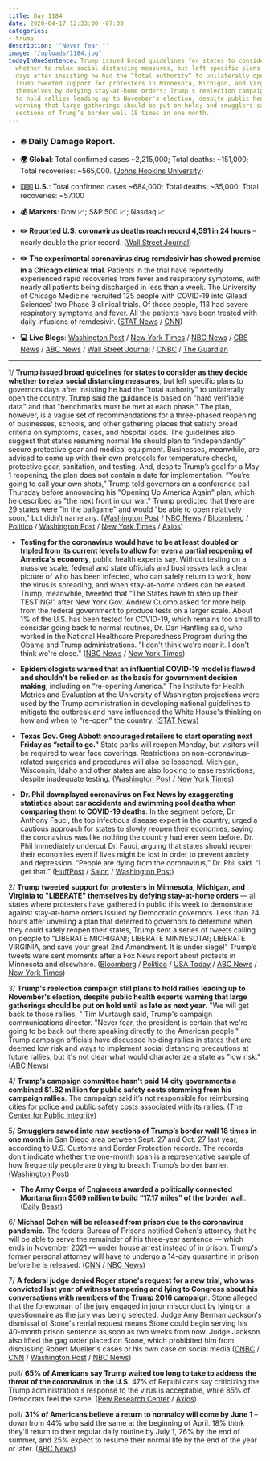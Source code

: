 ```yaml
---
title: Day 1184
date: 2020-04-17 12:33:00 -07:00
categories:
- trump
description: '"Never fear."'
image: "/uploads/1184.jpg"
todayInOneSentence: Trump issued broad guidelines for states to consider as they decide
  whether to relax social distancing measures, but left specific plans to governors
  days after insisting he had the “total authority” to unilaterally open the country;
  Trump tweeted support for protesters in Minnesota, Michigan, and Virginia to "LIBERATE"
  themselves by defying stay-at-home orders; Trump's reelection campaign still plans
  to hold rallies leading up to November's election, despite public health experts
  warning that large gatherings should be put on hold; and smugglers sawed into new
  sections of Trump’s border wall 18 times in one month.
---
```


* ### 🔥 Daily Damage Report.

* **🌍 Global**: Total confirmed cases \~2,215,000; Total deaths: \~151,000; Total recoveries: \~565,000. ([Johns Hopkins University](https://coronavirus.jhu.edu/map.html))

* **🇺🇸 U.S.**: Total confirmed cases \~684,000; Total deaths: \~35,000; Total recoveries: \~57,100

* **💰 Markets**: Dow 📈; S&P 500 📈; Nasdaq 📈

* **✏️ Reported U.S. coronavirus deaths reach record 4,591 in 24 hours** – nearly double the prior record. ([Wall Street Journal](https://www.wsj.com/articles/coronavirus-surges-in-some-asian-countries-that-had-been-lightly-hit-11587031743))

* **✏️ The experimental coronavirus drug remdesivir has showed promise in a Chicago clinical trial**. Patients in the trial have reportedly experienced rapid recoveries from fever and respiratory symptoms, with nearly all patients being discharged in less than a week. The University of Chicago Medicine recruited 125 people with COVID-19 into Gilead Sciences’ two Phase 3 clinical trials. Of those people, 113 had severe respiratory symptoms and fever. All the patients have been treated with daily infusions of remdesivir. ([STAT News](https://www.statnews.com/2020/04/16/early-peek-at-data-on-gilead-coronavirus-drug-suggests-patients-are-responding-to-treatment/) / [CNN](https://www.cnn.com/2020/04/16/health/coronavirus-remdesivir-trial/index.html))

* **💻 Live Blogs**: [Washington Post](https://www.washingtonpost.com/world/2020/04/17/coronavirus-latest-news/) / [New York Times](https://www.nytimes.com/2020/04/17/us/coronavirus-updates.html?action=click&module=Spotlight&pgtype=Homepage) / [NBC News](https://www.nbcnews.com/health/health-news/live-blog/2020-04-17-coronavirus-news-n1185971) / [CBS News](https://www.cbsnews.com/live-updates/coronavirus-pandemic-covid-19-latest-news-2020-04-17/) / [ABC News](https://abcnews.go.com/US/coronavirus-updates-5000-us-deaths-reported-covid-19/story?id=70200836) / [Wall Street Journal](https://www.wsj.com/livecoverage/coronavirus-2020-04-17?mod=theme_coronavirus-ribbon) / [CNBC](https://www.cnbc.com/2020/04/17/coronavirus-latest-updates.html) / [The Guardian](https://www.theguardian.com/us-news/live/2020/apr/17/coronavirus-us-live-trump-reopening-plan-states-governors-latest-updates)

---

1/ **Trump issued broad guidelines for states to consider as they decide whether to relax social distancing measures**, but left specific plans to governors days after insisting he had the “total authority” to unilaterally open the country. Trump said the guidance is based on "hard verifiable data" and that "benchmarks must be met at each phase." The plan, however, is a vague set of recommendations for a three-phased reopening of businesses, schools, and other gathering places that satisfy broad criteria on symptoms, cases, and hospital loads. The guidelines also suggest that states resuming normal life should plan to “independently” secure protective gear and medical equipment. Businesses, meanwhile, are advised to come up with their own protocols for temperature checks, protective gear, sanitation, and testing. And, despite Trump’s goal for a May 1 reopening, the plan does not contain a date for implementation. “You’re going to call your own shots,” Trump told governors on a conference call Thursday before announcing his "Opening Up America Again" plan, which he described as "the next front in our war." Trump predicted that there are 29 states were "in the ballgame" and would "be able to open relatively soon," but didn’t name any. ([Washington Post](https://www.washingtonpost.com/politics/trumps-guidelines-for-reopening-states-amid-coronavirus-pandemic-will-leave-decisions-to-governors/2020/04/16/593edd38-8022-11ea-8013-1b6da0e4a2b7_story.html) / [NBC News](https://www.nbcnews.com/politics/donald-trump/trump-announce-guidelines-reopening-u-s-amid-coronavirus-pandemic-n1185666) / [Bloomberg](https://www.bloomberg.com/news/articles/2020-04-17/trump-s-virus-reopening-plan-leaves-toughest-decisions-to-states?srnd=premium&sref=MIBMEEoj) / [Politico](https://www.politico.com/news/2020/04/16/trump-reopening-plan-191959) / [Washington Post](https://www.washingtonpost.com/politics/as-testing-outcry-mounts-trump-cedes-to-states-in-announcing-guidelines-for-slow-reopening/2020/04/16/202ec300-7ffa-11ea-8013-1b6da0e4a2b7_story.html) / [New York Times](https://www.nytimes.com/2020/04/16/us/politics/coronavirus-trump-guidelines.html) / [Axios](https://www.axios.com/trump-coronavirus-reopening-state-governors-bb6818fc-200f-4193-a8e4-55e0f3373f21.html))

* **Testing for the coronavirus would have to be at least doubled or tripled from its current levels to allow for even a partial reopening of America's economy**, public health experts say. Without testing on a massive scale, federal and state officials and businesses lack a clear picture of who has been infected, who can safely return to work, how the virus is spreading, and when stay-at-home orders can be eased. Trump, meanwhile, tweeted that “The States have to step up their TESTING!” after New York Gov. Andrew Cuomo asked for more help from the federal government to produce tests on a larger scale. About 1% of the U.S. has been tested for COVID-19, which remains too small to consider going back to normal routines, Dr. Dan Hanfling said, who worked in the National Healthcare Preparedness Program during the Obama and Trump administrations. "I don't think we're near it. I don't think we're close." ([NBC News](https://www.nbcnews.com/news/us-news/coronavirus-testing-must-double-or-triple-u-s-can-safely-n1185881) / [New York Times](https://www.nytimes.com/2020/04/17/us/coronavirus-updates.html?action=click&module=Spotlight&pgtype=Homepage#link-55c7fcdf))

* **Epidemiologists warned that an influential COVID-19 model is flawed and shouldn't be relied on as the basis for government decision making**, including on “re-opening America.” The Institute for Health Metrics and Evaluation at the University of Washington projections were used by the Trump administration in developing national guidelines to mitigate the outbreak and have influenced the White House's thinking on how and when to “re-open” the country. ([STAT News](https://www.statnews.com/2020/04/17/influential-covid-19-model-uses-flawed-methods-shouldnt-guide-policies-critics-say/))

* **Texas Gov. Greg Abbott encouraged retailers to start operating next Friday as “retail to go."** State parks will reopen Monday, but visitors will be required to wear face coverings. Restrictions on non-coronavirus-related surgeries and procedures will also be loosened. Michigan, Wisconsin, Idaho and other states are also looking to ease restrictions, despite inadequate testing.
  \([Washington Post](https://www.washingtonpost.com/world/2020/04/17/coronavirus-latest-news/) / [New York Times](https://www.nytimes.com/2020/04/17/us/coronavirus-cases-news-update.html#link-6462ea1d))

* **Dr. Phil downplayed coronavirus on Fox News by exaggerating statistics about car accidents and swimming pool deaths when comparing them to COVID-19 deaths**. In the segment before, Dr. Anthony Fauci, the top infectious disease expert in the country, urged a cautious approach for states to slowly reopen their economies, saying the coronavirus was like nothing the country had ever seen before. Dr. Phil immediately undercut Dr. Fauci, arguing that states should reopen their economies even if lives might be lost in order to prevent anxiety and depression. “People are dying from the coronavirus,” Dr. Phil said. “I get that.” ([HuffPost](https://www.huffpost.com/entry/dr-phil-fox-news-coronavirus_n_5e9917b3c5b63639081c07c2) / [Salon](https://www.salon.com/2020/04/17/dr-phil-downplays-coronavirus-on-fox-news-by-comparing-it-to-car-accidents-and-swimming-pool-deaths/) / [Washington Post](https://www.washingtonpost.com/nation/2020/04/17/dr-phil-fauci-coronavirus/))

2/ **Trump tweeted support for protesters in Minnesota, Michigan, and Virginia to "LIBERATE" themselves by defying stay-at-home orders** — all states where protesters have gathered in public this week to demonstrate against stay-at-home orders issued by Democratic governors. Less than 24 hours after unveiling a plan that deferred to governors to determine when they could safely reopen their states, Trump sent a series of tweets calling on people to "LIBERATE MICHIGAN!; LIBERATE MINNESOTA!; LIBERATE VIRGINIA, and save your great 2nd Amendment. It is under siege!" Trump’s tweets were sent moments after a Fox News report about protests in Minnesota and elsewhere. ([Bloomberg](https://www.bloomberg.com/news/articles/2020-04-17/trump-tells-three-democratic-states-to-liberate-themselves) / [Politico](https://www.politico.com/news/2020/04/17/trump-states-stay-at-home-orders-192386) / [USA Today](https://www.usatoday.com/story/news/politics/2020/04/17/coronavirus-trump-calls-liberate-virginia-michigan-minnesota/5152120002/) / [ABC News](https://abcnews.go.com/Politics/coronavirus-government-response-updates-liberate-trump-tweets-support/story?id=70205442) / [New York Times](https://www.nytimes.com/2020/04/17/us/coronavirus-updates.html?action=click&module=Spotlight&pgtype=Homepage#link-12bb7c5e))

3/ **Trump's reelection campaign still plans to hold rallies leading up to November's election, despite public health experts warning that large gatherings should be put on hold until as late as next year**.  "We will get back to those rallies, " Tim Murtaugh said, Trump's campaign communications director. "Never fear, the president is certain that we're going to be back out there speaking directly to the American people." Trump campaign officials have discussed holding rallies in states that are deemed low risk and ways to implement social distancing precautions at future rallies, but it's not clear what would characterize a state as "low risk." ([ABC News](https://abcnews.go.com/Politics/trump-campaign-vows-fear-rallies-return-experts-warn/story?id=70205855))

4/ **Trump’s campaign committee hasn't paid 14 city governments a combined $1.82 million for public safety costs stemming from his campaign rallies**. The campaign said it’s not responsible for reimbursing cities for police and public safety costs associated with its rallies. ([The Center for Public Integrity](https://publicintegrity.org/politics/elections/city-leaders-to-trump-help-us-fight-the-coronavirus-by-paying-your-bills))

5/ **Smugglers sawed into new sections of Trump’s border wall 18 times in one month** in San Diego area between Sept. 27 and Oct. 27 last year, according to U.S. Customs and Border Protection records. The records don't indicate whether the one-month span is a representative sample of how frequently people are trying to breach Trump’s border barrier. ([Washington Post](https://www.washingtonpost.com/immigration/sawing-trump-border-wall/2020/04/17/39df8926-8007-11ea-8de7-9fdff6d5d83e_story.html))

* **The Army Corps of Engineers awarded a politically connected Montana firm $569 million to build “17.17 miles” of the border wall**. ([Daily Beast](https://www.thedailybeast.com/army-decides-a-coronavirus-pandemic-is-a-good-time-to-give-gop-donors-dollar569-million-to-build-the-wall))

6/ **Michael Cohen will be released from prison due to the coronavirus pandemic.** The federal Bureau of Prisons notified Cohen's attorney that he will be able to serve the remainder of his three-year sentence — which ends in November 2021 — under house arrest instead of in prison. Trump's former personal attorney will have to undergo a 14-day quarantine in prison before he is released. ([CNN](https://www.cnn.com/2020/04/16/politics/michael-cohen-to-be-released-prison-coronavirus/index.html) / [NBC News](https://www.nbcnews.com/politics/politics-news/trump-lawyer-michael-cohen-be-released-prison-early-over-virus-n1185901))

7/ **A federal judge denied Roger stone's request for a new trial, who was convicted last year of witness tampering and lying to Congress about his conversations with members of the Trump 2016 campaign**. Stone alleged that the forewoman of the jury engaged in juror misconduct by lying on a questionnaire as the jury was being selected. Judge Amy Berman Jackson's dismissal of Stone's retrial request means Stone could begin serving his 40-month prison sentence as soon as two weeks from now. Judge Jackson also lifted the gag order placed on Stone, which prohibited him from discussing Robert Mueller's cases or his own case on social media  ([CNBC](https://www.cnbc.com/2020/04/16/roger-stone-judge-denies-rules-on-new-trial-request-by-trump-friend.html) / [CNN](https://www.cnn.com/2020/04/16/politics/roger-stone-trial-gag-order/index.html) / [Washington Post](https://www.washingtonpost.com/local/legal-issues/roger-stone-retrial-request-denied-as-judge-rejects-claims-jury-forewoman-was-biased/2020/04/16/7afd44cc-582d-11ea-9000-f3cffee23036_story.html) / [NBC News](https://www.nbcnews.com/politics/donald-trump/judge-denies-new-trial-roger-stone-n1185826))

poll/ **65% of Americans say Trump waited too long to take to address the threat of the coronavirus in the U.S.** 47% of Republicans say criticizing the Trump administration's response to the virus is acceptable, while 85% of Democrats feel the same. ([Pew Research Center](https://www.people-press.org/2020/04/16/most-americans-say-trump-was-too-slow-in-initial-response-to-coronavirus-threat/) / [Axios](https://www.axios.com/trump-coronavirus-pew-poll-early-action-76848540-c0c2-4bc4-b59f-cf4f651838bc.html))

poll/ **31% of Americans believe a return to normalcy will come by June 1** – down from 44% who said the same at the beginning of April. 18% think they'll return to their regular daily routine by July 1, 26% by the end of summer, and 25% expect to resume their normal life by the end of the year or later. ([ABC News](https://abcnews.go.com/Politics/country-grows-pessimistic-return-normalcy-post-coronavirus-poll/story?id=70194349))